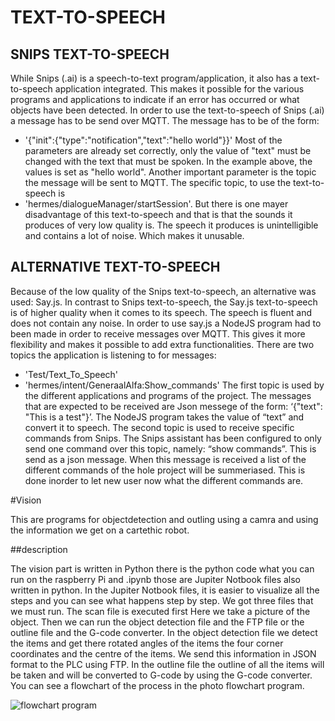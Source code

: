 # TEXT-TO-SPEECH

## SNIPS TEXT-TO-SPEECH
While Snips (.ai) is a speech-to-text program/application, it also has a text-to-speech application integrated. This makes it possible for the various programs and applications to indicate if an error has occurred or what objects have been detected. In order to use the text-to-speech of Snips (.ai) a message has to be send over MQTT. The message has to be of the form:
- '{"init":{"type":"notification","text":"hello world"}}'
Most of the parameters are already set correctly, only the value of "text" must be changed with the text that must be spoken. In the example above, the values is set as "hello world".
Another important parameter is the topic the message will be sent to MQTT. The specific topic, to use the text-to-speech is 
- 'hermes/dialogueManager/startSession'.
But there is one mayer disadvantage of this text-to-speech and that is that the sounds it produces of very low quality is. The speech it produces is unintelligible and contains a lot of noise. Which makes it unusable.

## ALTERNATIVE TEXT-TO-SPEECH
Because of the low quality of the Snips text-to-speech, an alternative was used: Say.js. In contrast to Snips text-to-speech, the Say.js text-to-speech is of higher quality when it comes to its speech. The speech is fluent and does not contain any noise.
In order to use say.js a NodeJS program had to been made in order to receive messages over MQTT. This gives it more flexibility and makes it possible to add extra functionalities.
There are two topics the application is listening to for messages:
- 'Test/Text_To_Speech'
- 'hermes/intent/GeneraalAlfa:Show_commands'
The first topic is used by the different applications and programs of the project. The messages that are expected to be received are Json messege of the form: ‘{"text": "This is a test"}’. The NodeJS program takes the value of “text” and convert it to speech.
The second topic is used to receive specific commands from Snips. The Snips assistant has been configured to only send one command over this topic, namely: “show commands”. This is send as a json message. When this message is received a list of the different commands of the hole project will be summeriased. This is done inorder to let new user now what the different commands are.

#Vision 

This are programs for objectdetection and outling using a camra and using the information we get on a cartethic robot. 

##description 

The vision part is written in Python there is the python code what you can run on the raspberry Pi and .ipynb those are Jupiter Notbook files also written in python.
In the Jupiter Notbook files, it is easier to visualize all the steps and you can see what happens step by step.
We got three files that we must run. The scan file is executed first Here we take a picture of the object.
Then we can run the object detection file and the FTP file or the outline file and the G-code converter.
In the object detection file we detect the items and get there rotated angles of the items the four corner coordinates and the centre of the items.
We send this information in JSON format to the PLC using FTP.
In the outline file the outline of all the items will be taken and will be converted to G-code by using the G-code converter.
You can see a flowchart of the process in the photo flowchart program. 

 ![flowchart program](/flowchart.png)